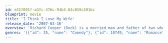 ```yaml
---
id: e41f091f-a3fc-476c-94b4-84c019c591bc
blueprint: movie
title: 'I Think I Love My Wife'
release_date: '2007-03-16'
overview: 'Richard Cooper (Rock) is a married man and father of two who is just plain bored with married life. Not getting any sex from his wife, he resorts to ogling random women on the street to the point he takes lunch late to look at them. When old crush Nikki Tru (Kerry Washington) visits his office to get a reference letter, she becomes obsessed with Cooper and they begin a complicated relationship.'
genres: '[{"id": 35, "name": "Comedy"}, {"id": 10749, "name": "Romance"}]'
---
```

